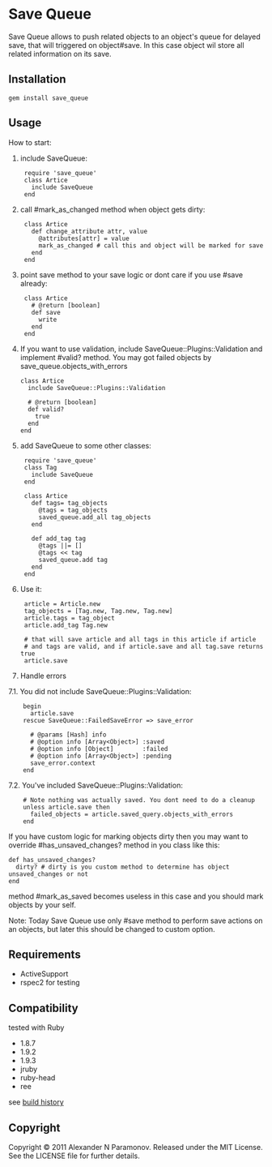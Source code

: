 Save Queue
==========
Save Queue allows to push related objects to an object's queue for delayed save, that will triggered on object#save. In this case object wil store all related information on its save.

Installation
------------
    gem install save_queue

Usage
-----

How to start:

1. include SaveQueue:

        require 'save_queue'
        class Artice
          include SaveQueue
        end

2. call \#mark_as_changed method when object gets dirty:

        class Artice
          def change_attribute attr, value
            @attributes[attr] = value
            mark_as_changed # call this and object will be marked for save
          end
        end

3. point save method to your save logic or dont care if you use #save already:

        class Artice
          # @return [boolean]
          def save
            write
          end
        end

4.  If you want to use validation, include SaveQueue::Plugins::Validation and implement #valid? method. You may got failed objects by save_queue.objects_with_errors

        class Artice
          include SaveQueue::Plugins::Validation

          # @return [boolean]
          def valid?
            true
          end
        end

5. add SaveQueue to some other classes:

        require 'save_queue'
        class Tag
          include SaveQueue
        end

        class Artice
          def tags= tag_objects
            @tags = tag_objects
            saved_queue.add_all tag_objects
          end

          def add_tag tag
            @tags ||= []
            @tags << tag
            saved_queue.add tag
          end
        end

6. Use it:

        article = Article.new
        tag_objects = [Tag.new, Tag.new, Tag.new]
        article.tags = tag_object
        article.add_tag Tag.new

        # that will save article and all tags in this article if article
        # and tags are valid, and if article.save and all tag.save returns true
        article.save

7. Handle errors

  7.1. You did not include SaveQueue::Plugins::Validation:

        begin
          article.save
        rescue SaveQueue::FailedSaveError => save_error

          # @params [Hash] info
          # @option info [Array<Object>] :saved
          # @option info [Object]        :failed
          # @option info [Array<Object>] :pending
          save_error.context
        end

  7.2. You've included SaveQueue::Plugins::Validation:

        # Note nothing was actually saved. You dont need to do a cleanup
        unless article.save then
          failed_objects = article.saved_query.objects_with_errors
        end



If you have custom logic for marking objects dirty then you may want to override
\#has_unsaved_changes? method in you class like this:

    def has_unsaved_changes?
      dirty? # dirty is you custom method to determine has object unsaved_changes or not
    end

method \#mark_as_saved becomes useless in this case and you should mark objects by your self.


Note: Today Save Queue use only #save method to perform save actions on an objects, but later this should be changed to custom option.

Requirements
------------

* ActiveSupport
* rspec2 for testing

Compatibility
-------------
tested with Ruby

* 1.8.7
* 1.9.2
* 1.9.3
* jruby
* ruby-head
* ree

see [build history](http://travis-ci.org/#!/AlexParamonov/save_queue/builds)

Copyright
---------
Copyright © 2011 Alexander N Paramonov.
Released under the MIT License. See the LICENSE file for further details.
